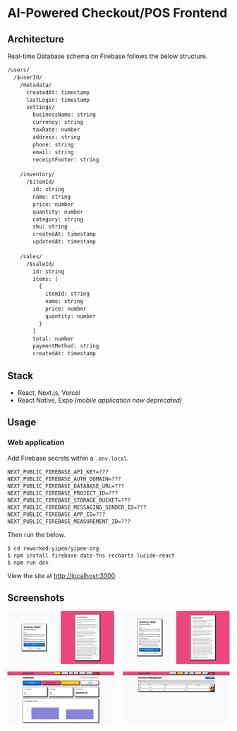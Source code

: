 # AI-Powered Checkout/POS Frontend

## Architecture

Real-time Database schema on Firebase follows the below structure.

```txt
/users/
  /$userId/
    /metadata/
      createdAt: timestamp
      lastLogin: timestamp
      settings/
        businessName: string
        currency: string
        taxRate: number
        address: string
        phone: string
        email: string
        receiptFooter: string
    
    /inventory/
      /$itemId/
        id: string
        name: string
        price: number
        quantity: number
        category: string
        sku: string
        createdAt: timestamp
        updatedAt: timestamp
    
    /sales/
      /$saleId/
        id: string
        items: [
          {
            itemId: string
            name: string
            price: number
            quantity: number
          }
        ]
        total: number
        paymentMethod: string
        createdAt: timestamp
```

## Stack

* React, Next.js, Vercel
* React Native, Expo *(mobile application now deprecated)*

## Usage

### Web application

Add Firebase secrets within a `.env.local`.

```env
NEXT_PUBLIC_FIREBASE_API_KEY=???
NEXT_PUBLIC_FIREBASE_AUTH_DOMAIN=???
NEXT_PUBLIC_FIREBASE_DATABASE_URL=???
NEXT_PUBLIC_FIREBASE_PROJECT_ID=???
NEXT_PUBLIC_FIREBASE_STORAGE_BUCKET=???
NEXT_PUBLIC_FIREBASE_MESSAGING_SENDER_ID=???
NEXT_PUBLIC_FIREBASE_APP_ID=???
NEXT_PUBLIC_FIREBASE_MEASUREMENT_ID=???
```

Then run the below.

```console
$ cd reworked-yipee/yipee-org
$ npm install firebase date-fns recharts lucide-react
$ npm run dev
```

View the site at [http://localhost:3000](http://localhost:3000).

## Screenshots

<div style="display: flex; justify-content: space-between;">
  <img src="./../asset/5.png" width="48%">
  <img src="./../asset/6.png" width="48%">
</div>
<br>
<div style="display: flex; justify-content: space-between;">
  <img src="./../asset/7.png" width="48%">
  <img src="./../asset/8.png" width="48%">
</div>